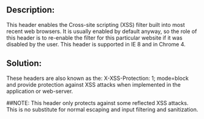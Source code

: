 ## Description:

This header enables the Cross-site scripting (XSS) filter built into most recent
web browsers. It is usually enabled by default anyway, so the role of this header is to re-enable the filter for this particular website if it was disabled by the user. This header is supported in IE 8 and in Chrome 4.

## Solution:

These headers are also known as the: X-XSS-Protection: 1; mode=block and provide protection against XSS attacks when implemented in the application or web-server.

##NOTE:
This header only protects against some reflected XSS attacks. This is no substitute for normal escaping and input filtering and sanitization.
